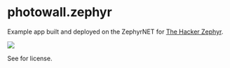 # photowall.zephyr

Example app built and deployed on the ZephyrNET for [The Hacker Zephyr](https://zephyr.hackclub.com).

![](https://cloud-lv1tpxoz3-hack-club-bot.vercel.app/0image.png)

See <LICENSE> for license.
